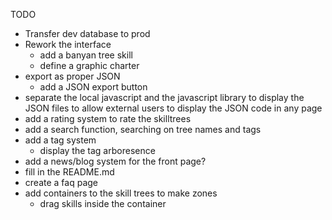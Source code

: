TODO


- Transfer dev database to prod
- Rework the interface
	- add a banyan tree skill
	- define a graphic charter
- export as proper JSON
	- add a JSON export button
- separate the local javascript and the javascript library to display the JSON files to allow external users to display the JSON code in any page
- add a rating system to rate the skilltrees
- add a search function, searching on tree names and tags
- add a tag system
	- display the tag arboresence
- add a news/blog system for the front page?
- fill in the README.md
- create a faq page
- add containers to the skill trees to make zones
	- drag skills inside the container


